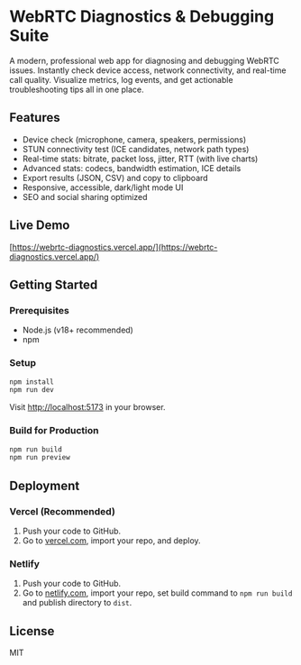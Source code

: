  # WebRTC Diagnostics & Debugging Suite  

A modern, professional web app for diagnosing and debugging WebRTC issues. Instantly check device access, network connectivity, and real-time call quality. Visualize metrics, log events, and get actionable troubleshooting tips all in one place. 

## Features   
- Device check (microphone, camera, speakers, permissions)    
- STUN connectivity test (ICE candidates, network path types)    
- Real-time stats: bitrate, packet loss, jitter, RTT (with live charts)           
- Advanced stats: codecs, bandwidth estimation, ICE details          
- Export results (JSON, CSV) and copy to clipboard                 
- Responsive, accessible, dark/light mode UI               
- SEO and social sharing optimized     
                   
## Live Demo              
[https://webrtc-diagnostics.vercel.app/](https://webrtc-diagnostics.vercel.app/)                 
                  
## Getting Started                          
       
### Prerequisites                  
- Node.js (v18+ recommended)                  
- npm                   
         
### Setup             
```bash       
npm install          
npm run dev      
```
Visit [http://localhost:5173](http://localhost:5173) in your browser.

### Build for Production 
```bash
npm run build
npm run preview
```

## Deployment
### Vercel (Recommended)
1. Push your code to GitHub.
2. Go to [vercel.com](https://vercel.com/), import your repo, and deploy.

### Netlify
1. Push your code to GitHub.
2. Go to [netlify.com](https://netlify.com/), import your repo, set build command to `npm run build` and publish directory to `dist`.

## License
MIT
